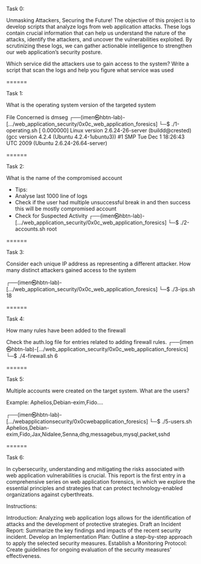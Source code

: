 Task 0:

Unmasking Attackers, Securing the Future!
The objective of this project is to develop scripts that analyze logs from web application attacks. These logs contain crucial information that can help us understand the nature of the attacks, identify the attackers, and uncover the vulnerabilities exploited. By scrutinizing these logs, we can gather actionable intelligence to strengthen our web application’s security posture.

Which service did the attackers use to gain access to the system? Write a script that scan the logs and help you figure what service was used

======

Task 1:

What is the operating system version of the targeted system

File Concerned is dmseg
┌──(imen㉿hbtn-lab)-[…/web_application_security/0x0c_web_application_foresics]
└─$ ./1-operating.sh 
[    0.000000] Linux version 2.6.24-26-server (buildd@crested) (gcc version 4.2.4 (Ubuntu 4.2.4-1ubuntu3)) #1 SMP Tue Dec 1 18:26:43 UTC 2009 (Ubuntu 2.6.24-26.64-server)

======

Task 2:

What is the name of the compromised account

* Tips: 
* Analyse last 1000 line of logs 
* Check if the user had multiple unsuccessful break in and then success  this will be mostly compromised account 
* Check for Suspected Activity 
┌──(imen㉿hbtn-lab)-[…/web_application_security/0x0c_web_application_foresics]
└─$ ./2-accounts.sh 
root

======

Task 3:

Consider each unique IP address as representing a different attacker. How many distinct attackers gained access to the system

┌──(imen㉿hbtn-lab)-[…/web_application_security/0x0c_web_application_foresics]
└─$ ./3-ips.sh 
18

======

Task 4:

How many rules have been added to the firewall

Check the auth.log file for entries related to adding firewall rules.
┌──(imen㉿hbtn-lab)-[…/web_application_security/0x0c_web_application_foresics]
└─$ ./4-firewall.sh
6

======

Task 5:

Multiple accounts were created on the target system. What are the users?

Example: Aphelios,Debian-exim,Fido....

┌──(imen㉿hbtn-lab)-[…/webapplicationsecurity/0x0cwebapplication_foresics]
└─$ ./5-users.sh
Aphelios,Debian-exim,Fido,Jax,Nidalee,Senna,dhg,messagebus,mysql,packet,sshd

======

Task 6:

In cybersecurity, understanding and mitigating the risks associated with web application vulnerabilities is crucial. This report is the first entry in a comprehensive series on web application forensics, in which we explore the essential principles and strategies that can protect technology-enabled organizations against cyberthreats.

Instructions:

Introduction:
Analyzing web application logs allows for the identification of attacks and the development of protective strategies.
Draft an Incident Report:
Summarize the key findings and impacts of the recent security incident.
Develop an Implementation Plan:
Outline a step-by-step approach to apply the selected security measures.
Establish a Monitoring Protocol:
Create guidelines for ongoing evaluation of the security measures’ effectiveness.
